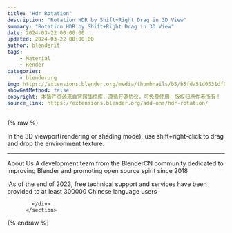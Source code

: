 ```yaml
---
title: "Hdr Rotation"
description: "Rotation HDR by Shift+Right Drag in 3D View"
summary: "Rotation HDR by Shift+Right Drag in 3D View"
date: 2024-03-22 00:00:00
updated: 2024-03-22 00:00:00
author: blenderit
tags: 
    - Material
    - Render
categories:
    - blenderorg
img: https://extensions.blender.org/media/thumbnails/b5/b5fda51d0531df081e073fedabd38e4b75f65e159b799f795caef8315c5e9ab0_640x360.webp
showGetMethod: false
copyright: 本插件资源来自官网插件库，遵循开源协议，可免费使用，版权归原作者所有！
source_link: https://extensions.blender.org/add-ons/hdr-rotation/
---
```


{% raw %}
<section id="about" class="mt-3">
            <div class="box style-rich-text">
              <p>In the 3D viewport(rendering or shading mode), use shift+right-click to drag and drop the environment texture.</p>
<hr>
<p>About Us
A development team from the BlenderCN community dedicated to improving Blender and promoting open source spirit since 2018</p>
<p>·As of the end of 2023, free technical support and services have been provided to at least 300000 Chinese language users</p>

            </div>
          </section>
<div style="display: none">blenderorg</div>
{% endraw %}